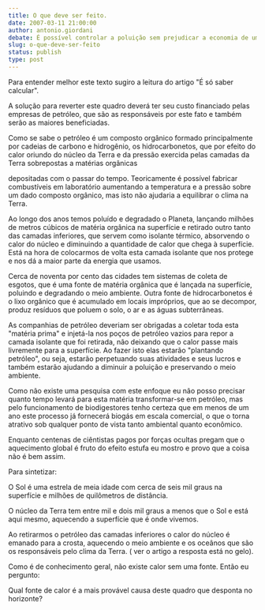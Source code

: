 ```yaml
---
title: O que deve ser feito. 
date: 2007-03-11 21:00:00
author: antonio.giordani
debate: É possível controlar a poluição sem prejudicar a economia de um país?
slug: o-que-deve-ser-feito
status: publish 
type: post
---
```


Para entender melhor este texto sugiro a leitura do artigo "É só saber calcular".  

 A solução para reverter este quadro deverá ter seu custo financiado pelas empresas de petróleo, que são as responsáveis por este fato e também serão as maiores beneficiadas.  

Como se sabe o petróleo é um composto orgânico formado principalmente por cadeias de carbono e hidrogênio, os hidrocarbonetos, que por efeito do calor oriundo do núcleo da Terra e da pressão exercida pelas camadas da Terra sobrepostas a matérias orgânicas   

depositadas com o passar do tempo. Teoricamente é possível fabricar combustíveis em laboratório aumentando a temperatura e a pressão sobre um dado composto orgânico, mas isto não ajudaria a equilibrar o clima na Terra.  

 Ao longo dos anos temos poluído e degradado o Planeta, lançando milhões de metros cúbicos de matéria orgânica na superfície e retirado outro tanto das camadas inferiores, que servem como isolante térmico, absorvendo o calor do núcleo e diminuindo a quantidade de calor que chega à superfície. Está na hora de colocarmos de volta esta camada isolante que nos protege e nos dá a maior parte da energia que usamos.  

 Cerca de noventa por cento das cidades tem sistemas de coleta de esgotos, que é uma fonte de matéria orgânica que é lançada na superfície, poluindo e degradando o meio ambiente. Outra fonte de hidrocarbonetos é o lixo orgânico que é acumulado em locais impróprios, que ao se decompor, produz resíduos que poluem o solo, o ar e as águas subterrâneas.   

 As companhias de petróleo deveriam ser obrigadas a coletar toda esta "matéria prima" e injetá-la nos poços de petróleo vazios para repor a camada isolante que foi retirada, não deixando que o calor passe mais livremente para a superfície. Ao fazer isto elas estarão "plantando petróleo", ou seja, estarão perpetuando suas atividades e seus lucros e também estarão ajudando a diminuir a poluição e preservando o meio ambiente.   

 Como não existe uma pesquisa com este enfoque eu não posso precisar quanto tempo levará para esta matéria transformar-se em petróleo, mas pelo funcionamento de biodigestores tenho certeza que em menos de um ano este processo já fornecerá biogás em escala comercial, o que o torna atrativo sob qualquer ponto de vista tanto ambiental quanto econômico.  

 Enquanto centenas de ciêntistas pagos por forças ocultas pregam que o aquecimento global é fruto do efeito estufa eu mostro e provo que a coisa não é bem assim.   

 Para sintetizar:  

 O Sol é uma estrela de meia idade com cerca de seis mil graus na superfície e milhões de quilômetros de distância.  

 O núcleo da Terra tem entre mil e dois mil graus a menos que o Sol e está aqui mesmo, aquecendo a superfície que é onde vivemos.  

 Ao retirarmos o petróleo das camadas inferiores o calor do núcleo é emanado para a crosta, aquecendo o meio ambiente e os oceânos que são os responsáveis pelo clima da Terra. ( ver o artigo a resposta está no gelo).  

 Como é de conhecimento geral, não existe calor sem uma fonte. Então eu pergunto:  

 Qual fonte de calor é a mais provável causa deste quadro que desponta no horizonte?  

